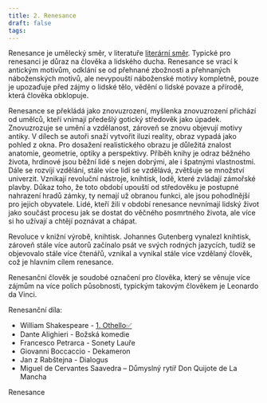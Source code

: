 ```yaml
---
title: 2. Renesance
draft: false
tags:
---
```

 Renesance je umělecký směr, v literatuře [literární směr](1.%20Literární%20směr.md). Typické pro renesanci je důraz na člověka a lidského ducha.
Renesance se vrací k antickým motivům, odklání se od přehnané zbožnosti a přehnaných náboženských motivů, ale nevypouští náboženské motivy kompletně, pouze je upozaďuje před zájmy o lidské tělo, vědění o lidské povaze a přírodě, která člověka obklopuje. 

Renesance se překládá jako znovuzrození, myšlenka znovuzrození přichází od umělců, kteří vnímají předešlý gotický středověk jako úpadek. Znovuzrozuje se umění a vzdělanost, zároveň se znovu objevují motivy antiky. V dílech se autoři snaží vytvořit iluzi reality, obraz vypadá jako pohled z okna. Pro dosažení realistického obrazu je důležitá znalost anatomie, geometrie, optiky a perspektivy. Příběh knihy je odraz běžného života, hrdinové jsou běžní lidé s nejen dobrými, ale i špatnými vlastnostmi.  Dále se rozvíjí vzdělání, stále více lidí se vzdělává, zvětšuje se množství univerzit. Vznikají revoluční nástroje, knihtisk, lodě, které zvládají zámořské plavby. Důkaz toho, že toto období upouští od středověku je postupné nahrazení hradů zámky, ty nemají už obranou funkci, ale jsou pohodlnější pro jejich obyvatele. Lidé, kteří žili v období renesance nevnímají lidský život jako součást procesu jak se dostat do věčného posmrtného života, ale více si ho užívají a chtějí poznávat a chápat.

Revoluce v knižní výrobě, knihtisk. Johannes Gutenberg vynalezl knihtisk, zároveň stále více autorů začínalo psát ve svých rodných jazycích, tudíž se objevovalo stále více čtenářů, vznikal a vynikal stále více vzdělaný člověk, což je hlavním cílem renesance.

Renesanční člověk je soudobé označení pro člověka, který se věnuje více zájmům na více polích působnosti, typickým takovým člověkem je Leonardo da Vinci.

Renesanční díla:
- William Shakespeare - [1. Othello✅](1.%20Othello✅.md)
- Dante Alighieri - Božská komedie
- Francesco Petrarca - Sonety Lauře
- Giovanni Boccaccio - Dekameron
- Jan z Rabštejna - Dialogus
- Miguel de Cervantes Saavedra – Důmyslný rytíř Don Quijote de La Mancha


Renesance